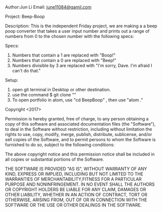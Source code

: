 Author:Jun Li
Email: june11084@gamil.com

Project: Beep-Boop

Description: This is the independent Friday project, we are making a a beep poop converter that takes a user input number and prints out a range of numbers from 0 to the chosen number with the following specs:

Specs:
1. Numbers that contain a 1 are replaced with "Boop!"
2. Numbers that contain a 0 are replaced with "Beep!"
3. Numbers divisible by 3 are replaced with "I'm sorry, Dave. I'm afraid I can't do   that."

Setup:
1. open git terminal in Desktop or other destination.
2. use the command $ git clone ""
3. To open portfolio in atom, use "cd BeepBoop" , then use "atom ."


Copyright <2017> <Jun Li>

Permission is hereby granted, free of charge, to any person obtaining a copy of this software and associated documentation files (the "Software"), to deal in the Software without restriction, including without limitation the rights to use, copy, modify, merge, publish, distribute, sublicense, and/or sell copies of the Software, and to permit persons to whom the Software is furnished to do so, subject to the following conditions:

The above copyright notice and this permission notice shall be included in all copies or substantial portions of the Software.

THE SOFTWARE IS PROVIDED "AS IS", WITHOUT WARRANTY OF ANY KIND, EXPRESS OR IMPLIED, INCLUDING BUT NOT LIMITED TO THE WARRANTIES OF MERCHANTABILITY,FITNESS FOR A PARTICULAR PURPOSE AND NONINFRINGEMENT. IN NO EVENT SHALL THE AUTHORS OR COPYRIGHT HOLDERS BE LIABLE FOR ANY CLAIM, DAMAGES OR OTHER LIABILITY, WHETHER IN AN ACTION OF CONTRACT, TORT OR OTHERWISE, ARISING FROM, OUT OF OR IN CONNECTION WITH THE SOFTWARE OR THE USE OR OTHER DEALINGS IN THE SOFTWARE.

